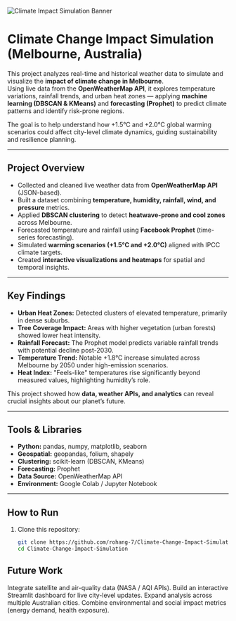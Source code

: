 ![Climate Impact Simulation Banner](https://github.com/rohang-7/Climate-Change-Impact-Simulation/blob/main/Cluster%20Map.png?raw=true)

#  Climate Change Impact Simulation (Melbourne, Australia)

This project analyzes real-time and historical weather data to simulate and visualize the **impact of climate change in Melbourne**.  
Using live data from the **OpenWeatherMap API**, it explores temperature variations, rainfall trends, and urban heat zones — applying **machine learning (DBSCAN & KMeans)** and **forecasting (Prophet)** to predict climate patterns and identify risk-prone regions.

The goal is to help understand how +1.5°C and +2.0°C global warming scenarios could affect city-level climate dynamics, guiding sustainability and resilience planning.

---

## Project Overview

- Collected and cleaned live weather data from **OpenWeatherMap API** (JSON-based).  
- Built a dataset combining **temperature, humidity, rainfall, wind, and pressure** metrics.  
- Applied **DBSCAN clustering** to detect **heatwave-prone and cool zones** across Melbourne.  
- Forecasted temperature and rainfall using **Facebook Prophet** (time-series forecasting).  
- Simulated **warming scenarios (+1.5°C and +2.0°C)** aligned with IPCC climate targets.  
- Created **interactive visualizations and heatmaps** for spatial and temporal insights.

---

## Key Findings

- **Urban Heat Zones:** Detected clusters of elevated temperature, primarily in dense suburbs.  
- **Tree Coverage Impact:** Areas with higher vegetation (urban forests) showed lower heat intensity.  
- **Rainfall Forecast:** The Prophet model predicts variable rainfall trends with potential decline post-2030.  
- **Temperature Trend:** Notable +1.8°C increase simulated across Melbourne by 2050 under high-emission scenarios.  
- **Heat Index:** "Feels-like" temperatures rise significantly beyond measured values, highlighting humidity’s role.  

This project showed how **data, weather APIs, and analytics** can reveal crucial insights about our planet’s future.

---

## Tools & Libraries

- **Python:** pandas, numpy, matplotlib, seaborn  
- **Geospatial:** geopandas, folium, shapely  
- **Clustering:** scikit-learn (DBSCAN, KMeans)  
- **Forecasting:** Prophet  
- **Data Source:** OpenWeatherMap API  
- **Environment:** Google Colab / Jupyter Notebook  

---

## How to Run

1. Clone this repository:
   ```bash
   git clone https://github.com/rohang-7/Climate-Change-Impact-Simulation.git
   cd Climate-Change-Impact-Simulation


## Future Work

Integrate satellite and air-quality data (NASA / AQI APIs).
Build an interactive Streamlit dashboard for live city-level updates.
Expand analysis across multiple Australian cities.
Combine environmental and social impact metrics (energy demand, health exposure).
